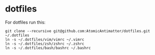 # dotfiles

For dotfiles run this:

```shell
git clone --recursive git@github.com:AtomicAntimatter/dotfiles.git ~/.dotfiles
ln -s ~/.dotfiles/vim/vimrc ~/.vimrc
ln -s ~/.dotfiles/zsh/zshrc ~/.zshrc
ln -s ~/.dotfiles/bash/bashrc ~/.bashrc
```
